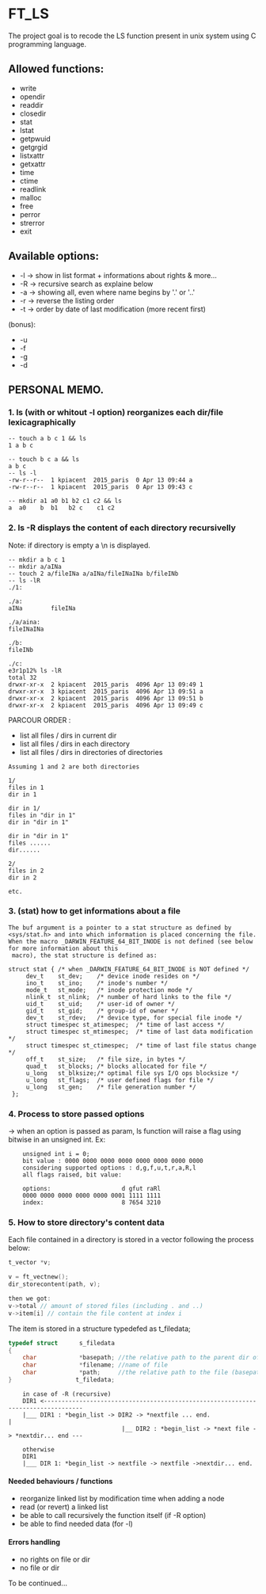 # FT_LS
The project goal is to recode the LS function present in unix system using C programming language.

## Allowed functions:

- write
- opendir
- readdir
- closedir
- stat
- lstat
- getpwuid
- getgrgid
- listxattr
- getxattr
- time
- ctime
- readlink
- malloc
- free
- perror
- strerror
- exit

## Available options:

- -l -> show in list format + informations about rights & more...
- -R -> recursive search as explaine below
- -a -> showing all, even where name begins by '.' or '..'
- -r -> reverse the listing order
- -t -> order by date of last modification (more recent first)

(bonus):

- -u
- -f
- -g
- -d


## PERSONAL MEMO.
### 1. ls (with or whitout -l option) reorganizes each dir/file lexicagraphically

``` shell
-- touch a b c 1 && ls
1 a b c
```
``` shell
-- touch b c a && ls
a b c
-- ls -l
-rw-r--r--  1 kpiacent  2015_paris  0 Apr 13 09:44 a
-rw-r--r--  1 kpiacent  2015_paris  0 Apr 13 09:43 c
```
``` shell
-- mkdir a1 a0 b1 b2 c1 c2 && ls
a  a0	 b	b1   b2 c	 c1	c2
```
### 2. ls -R displays the content of each directory recursivelly
Note: if directory is empty a \n is displayed.

``` shell
-- mkdir a b c 1
-- mkdir a/aINa
-- touch 2 a/fileINa a/aINa/fileINaINa b/fileINb
-- ls -lR
./1:

./a:
aINa		fileINa

./a/aina:
fileINaINa

./b:
fileINb

./c:
e3r1p12% ls -lR
total 32
drwxr-xr-x  2 kpiacent  2015_paris  4096 Apr 13 09:49 1
drwxr-xr-x  3 kpiacent  2015_paris  4096 Apr 13 09:51 a
drwxr-xr-x  2 kpiacent  2015_paris  4096 Apr 13 09:51 b
drwxr-xr-x  2 kpiacent  2015_paris  4096 Apr 13 09:49 c
```


PARCOUR ORDER :

- list all files / dirs in current dir
- list all files / dirs in each directory
- list all files / dirs in directories of directories
``` shell
Assuming 1 and 2 are both directories

1/
files in 1
dir in 1

dir in 1/
files in "dir in 1"
dir in "dir in 1"

dir in "dir in 1"
files ......
dir......

2/
files in 2
dir in 2

etc.
```

### 3. (stat) how to get informations about a file

    The buf argument is a pointer to a stat structure as defined by <sys/stat.h> and into which information is placed concerning the file.  When the macro _DARWIN_FEATURE_64_BIT_INODE is not defined (see below for more information about this
     macro), the stat structure is defined as:
``` shell
struct stat { /* when _DARWIN_FEATURE_64_BIT_INODE is NOT defined */
     dev_t    st_dev;    /* device inode resides on */
     ino_t    st_ino;    /* inode's number */
     mode_t   st_mode;   /* inode protection mode */
     nlink_t  st_nlink;  /* number of hard links to the file */
     uid_t    st_uid;    /* user-id of owner */
     gid_t    st_gid;    /* group-id of owner */
     dev_t    st_rdev;   /* device type, for special file inode */
     struct timespec st_atimespec;  /* time of last access */
     struct timespec st_mtimespec;  /* time of last data modification */
     struct timespec st_ctimespec;  /* time of last file status change */
     off_t    st_size;   /* file size, in bytes */
     quad_t   st_blocks; /* blocks allocated for file */
     u_long   st_blksize;/* optimal file sys I/O ops blocksize */
     u_long   st_flags;  /* user defined flags for file */
     u_long   st_gen;    /* file generation number */
 };
 ```

### 4. Process to store passed options

-> when an option is passed as param, ls function will raise a flag using bitwise in an unsigned int. Ex:
``` shell
    unsigned int i = 0;
    bit value : 0000 0000 0000 0000 0000 0000 0000 0000
    considering supported options : d,g,f,u,t,r,a,R,l
    all flags raised, bit value:

    options:                    d gfut raRl
    0000 0000 0000 0000 0000 0001 1111 1111
    index:                      8 7654 3210
```

### 5. How to store directory's content data

Each file contained in a directory is stored in a vector following the process below:

``` c
t_vector *v;

v = ft_vectnew();
dir_storecontent(path, v);

then we got:
v->total // amount of stored files (including . and ..)
v->item[i] // contain the file content at index i

```

The item is stored in a structure typedefed as t_filedata;

``` c
typedef struct		s_filedata
{
    char			*basepath; //the relative path to the parent dir of file
	char			*filename; //name of file
	char			*path;     //the relative path to the file (basepath + / + filename);
}                  t_filedata;

```

``` shell
    in case of -R (recursive)
    DIR1 <---------------------------------------------------------------------------------
    |___ DIR1 : *begin_list -> DIR2 -> *nextfile ... end.                                  |
                                |__ DIR2 : *begin_list -> *next file -> *nextdir... end ---

    otherwise
    DIR1
    |___ DIR 1: *begin_list -> nextfile -> nextfile ->nextdir... end.
```

#### Needed behaviours / functions
- reorganize linked list by modification time when adding a node
- read (or revert) a linked list
- be able to call recursively the function itself (if -R option)
- be able to find needed data (for -l)

#### Errors handling
- no rights on file or dir
- no file or dir

To be continued...

